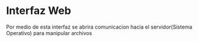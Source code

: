 # Interfaz Web
Por medio de esta interfaz se abrira comunicacion hacia el servidor(Sistema Operativo) para manipular archivos